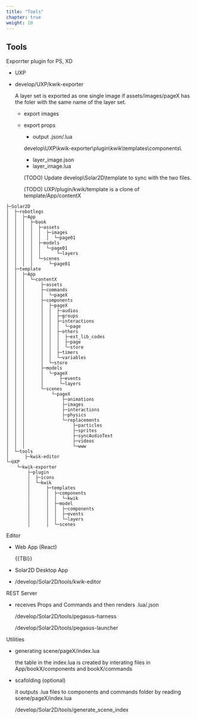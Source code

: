 ```yaml
---
title: "Tools"
chapter: true
weight: 10
---
```


## Tools

Exporrter plugin for PS, XD

  - UXP

  - develop/UXP/kwik-exporter
     
     A layer set is exported as one single image if assets/images/pageX has the foler with the same name of the layer set.
    
    - export images

    - export props
      -  output .json/.lua

      develop\UXP\kwik-exporter\plugin\kwik\templates\components\
      
      - layer_image.json
      - layer_image.lua

      (TODO) Update develop\Solar2D\template to sync with the two files.

      (TODO) UXP/plugin/kwik/template is a clone of template/App/contentX

  ```
  ├─Solar2D
  │  ├─robotlegs
  │  │  ├─App
  │  │  │  ├─book
  │  │  │  │  ├─assets
  │  │  │  │  │  ├─images
  │  │  │  │  │  │  └─page01
  │  │  │  │  ├─models
  │  │  │  │  │  └─page01
  │  │  │  │  │      └─layers
  │  │  │  │  └─scenes
  │  │  │  │      └─page01
  │  ├─template
  │  │  ├─App
  │  │  │  └─contentX
  │  │  │      ├─assets
  │  │  │      ├─commands
  │  │  │      │  └─pageX
  │  │  │      ├─components
  │  │  │      │  ├─pageX
  │  │  │      │  │  ├─audios
  │  │  │      │  │  ├─groups
  │  │  │      │  │  ├─interactions
  │  │  │      │  │  │  └─page
  │  │  │      │  │  ├─others
  │  │  │      │  │  │  ├─ext_lib_codes
  │  │  │      │  │  │  ├─page
  │  │  │      │  │  │  └─store
  │  │  │      │  │  ├─timers
  │  │  │      │  │  └─variables
  │  │  │      │  └─store
  │  │  │      ├─models
  │  │  │      │  └─pageX
  │  │  │      │      ├─events
  │  │  │      │      └─layers
  │  │  │      └─scenes
  │  │  │          └─pageX
  │  │  │              ├─animations
  │  │  │              ├─images
  │  │  │              ├─interactions
  │  │  │              ├─physics
  │  │  │              └─replacements
  │  │  │                  ├─particles
  │  │  │                  ├─sprites
  │  │  │                  ├─syncAudioText
  │  │  │                  ├─videos
  │  │  │                  └─www
  │  └─tools
  │      ├─kwik-editor
  └─UXP
      └─kwik-exporter
          ├─plugin
          │  ├─icons
          │  └─kwik
          │      ├─templates
          │      │  ├─components
          │      │  │  └─kwik
          │      │  ├─model
          │      │  │  ├─components
          │      │  │  ├─events
          │      │  │  └─layers
          │      │  └─scenes

  ```


Editor

  - Web App (React)

    {{TBI}}

  - Solar2D Desktop App

  - /develop/Solar2D/tools/kwik-editor

REST Server

  - receives Props and Commands and then renders .lua/.json

    /develop/Solar2D/tools/pegasus-harness
  
    /develop/Solar2D/tools/pegasus-launcher


Utilities

  - generating scene/pageX/index.lua
  
    the table in the index.lua is created by interating files in App/bookX/components and bookX/commands
  
  - scafolding (optional)
  
    it outputs .lua files to components and commands folder by reading scene/pageX/index.lua
  
    /develop/Solar2D/tools/generate_scene_index